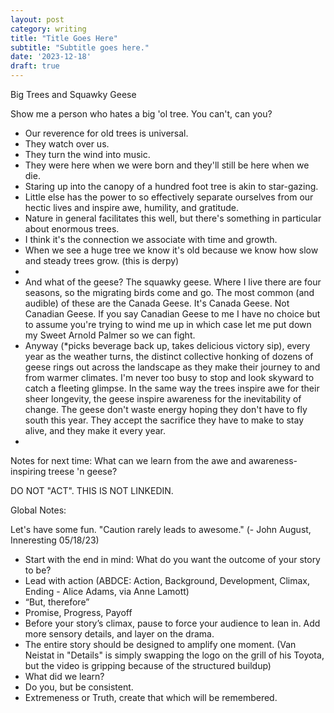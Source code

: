 ```yaml
---
layout: post
category: writing
title: "Title Goes Here"
subtitle: "Subtitle goes here."
date: '2023-12-18'
draft: true
---
```


Big Trees and Squawky Geese

Show me a person who hates a big 'ol tree. You can't, can you?

- Our reverence for old trees is universal.
- They watch over us.
- They turn the wind into music.
- They were here when we were born and they'll still be here when we die.
- Staring up into the canopy of a hundred foot tree is akin to star-gazing.
- Little else has the power to so effectively separate ourselves from our hectic lives and inspire awe, humility, and gratitude.
- Nature in general facilitates this well, but there's something in particular about enormous trees.
- I think it's the connection we associate with time and growth.
- When we see a huge tree we know it's old because we know how slow and steady trees grow. (this is derpy)
- 
- And what of the geese? The squawky geese. Where I live there are four seasons, so the migrating birds come and go. The most common (and audible) of these are the Canada Geese. It's Canada Geese. Not Canadian Geese. If you say Canadian Geese to me I have no choice but to assume you're trying to wind me up in which case let me put down my Sweet Arnold Palmer so we can fight.
- Anyway (*picks beverage back up, takes delicious victory sip), every year as the weather turns, the distinct collective honking of dozens of geese rings out across the landscape as they make their journey to and from warmer climates. I'm never too busy to stop and look skyward to catch a fleeting glimpse. In the same way the trees inspire awe for their sheer longevity, the geese inspire awareness for the inevitability of change. The geese don't waste energy hoping they don't have to fly south this year. They accept the sacrifice they have to make to stay alive, and they make it every year.
- 

Notes for next time: What can we learn from the awe and awareness-inspiring treese 'n geese?

DO NOT "ACT". THIS IS NOT LINKEDIN.

Global Notes:

Let's have some fun. "Caution rarely leads to awesome." (- John August, Inneresting 05/18/23)

- Start with the end in mind: What do you want the outcome of your story to be?
- Lead with action (ABDCE: Action, Background, Development, Climax, Ending - Alice Adams, via Anne Lamott)
- “But, therefore”
- Promise, Progress, Payoff
- Before your story’s climax, pause to force your audience to lean in. Add more sensory details, and layer on the drama.
- The entire story should be designed to amplify one moment. (Van Neistat in "Details" is simply swapping the logo on the grill of his Toyota, but the video is gripping because of the structured buildup)
- What did we learn?
- Do you, but be consistent.
- Extremeness or Truth, create that which will be remembered.